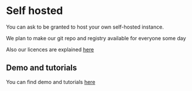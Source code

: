 # Self hosted

You can ask to be granted to host your own self-hosted instance.

We plan to make our git repo and registry available for everyone some day

Also our licences are explained [here](./licences.md)

## Demo and tutorials

You can find demo and tutorials [here](./tutorials/selfhosted.md)
